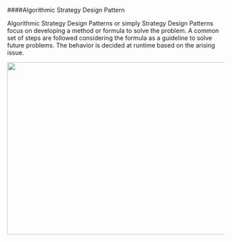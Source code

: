 ####Algorithmic Strategy Design Pattern

Algorithmic Strategy Design Patterns or simply Strategy Design Patterns focus on developing a method or formula to solve the problem. A common set of steps are followed considering the formula as a guideline to solve future problems. The behavior is decided at runtime based on the arising issue. 

<img src="https://sourcemaking.com/files/v2/content/patterns/Strategy_example1-2x.png" align="center" width="700" height = "400"></img>
